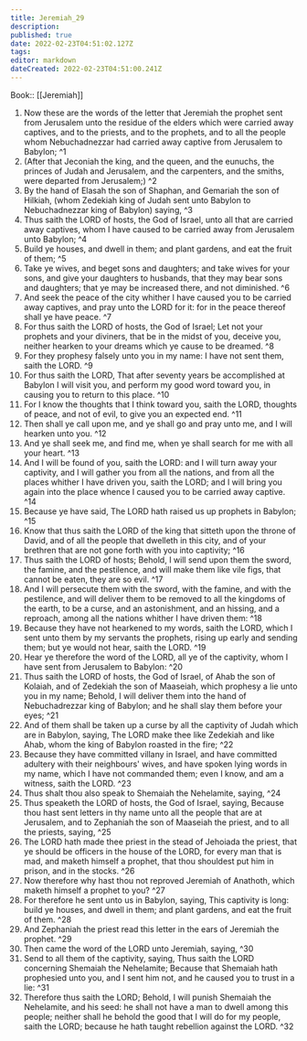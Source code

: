 ```yaml
---
title: Jeremiah_29
description: 
published: true
date: 2022-02-23T04:51:02.127Z
tags: 
editor: markdown
dateCreated: 2022-02-23T04:51:00.241Z
---
```


 Book:: [[Jeremiah]]
 1. Now these are the words of the letter that Jeremiah the prophet sent from Jerusalem unto the residue of the elders which were carried away captives, and to the priests, and to the prophets, and to all the people whom Nebuchadnezzar had carried away captive from Jerusalem to Babylon; ^1
 2. (After that Jeconiah the king, and the queen, and the eunuchs, the princes of Judah and Jerusalem, and the carpenters, and the smiths, were departed from Jerusalem;) ^2
 3. By the hand of Elasah the son of Shaphan, and Gemariah the son of Hilkiah, (whom Zedekiah king of Judah sent unto Babylon to Nebuchadnezzar king of Babylon) saying, ^3
 4. Thus saith the LORD of hosts, the God of Israel, unto all that are carried away captives, whom I have caused to be carried away from Jerusalem unto Babylon; ^4
 5. Build ye houses, and dwell in them; and plant gardens, and eat the fruit of them; ^5
 6. Take ye wives, and beget sons and daughters; and take wives for your sons, and give your daughters to husbands, that they may bear sons and daughters; that ye may be increased there, and not diminished. ^6
 7. And seek the peace of the city whither I have caused you to be carried away captives, and pray unto the LORD for it: for in the peace thereof shall ye have peace. ^7
 8. For thus saith the LORD of hosts, the God of Israel; Let not your prophets and your diviners, that be in the midst of you, deceive you, neither hearken to your dreams which ye cause to be dreamed. ^8
 9. For they prophesy falsely unto you in my name: I have not sent them, saith the LORD. ^9
 10. For thus saith the LORD, That after seventy years be accomplished at Babylon I will visit you, and perform my good word toward you, in causing you to return to this place. ^10
 11. For I know the thoughts that I think toward you, saith the LORD, thoughts of peace, and not of evil, to give you an expected end. ^11
 12. Then shall ye call upon me, and ye shall go and pray unto me, and I will hearken unto you. ^12
 13. And ye shall seek me, and find me, when ye shall search for me with all your heart. ^13
 14. And I will be found of you, saith the LORD: and I will turn away your captivity, and I will gather you from all the nations, and from all the places whither I have driven you, saith the LORD; and I will bring you again into the place whence I caused you to be carried away captive. ^14
 15. Because ye have said, The LORD hath raised us up prophets in Babylon; ^15
 16. Know that thus saith the LORD of the king that sitteth upon the throne of David, and of all the people that dwelleth in this city, and of your brethren that are not gone forth with you into captivity; ^16
 17. Thus saith the LORD of hosts; Behold, I will send upon them the sword, the famine, and the pestilence, and will make them like vile figs, that cannot be eaten, they are so evil. ^17
 18. And I will persecute them with the sword, with the famine, and with the pestilence, and will deliver them to be removed to all the kingdoms of the earth, to be a curse, and an astonishment, and an hissing, and a reproach, among all the nations whither I have driven them: ^18
 19. Because they have not hearkened to my words, saith the LORD, which I sent unto them by my servants the prophets, rising up early and sending them; but ye would not hear, saith the LORD. ^19
 20. Hear ye therefore the word of the LORD, all ye of the captivity, whom I have sent from Jerusalem to Babylon: ^20
 21. Thus saith the LORD of hosts, the God of Israel, of Ahab the son of Kolaiah, and of Zedekiah the son of Maaseiah, which prophesy a lie unto you in my name; Behold, I will deliver them into the hand of Nebuchadrezzar king of Babylon; and he shall slay them before your eyes; ^21
 22. And of them shall be taken up a curse by all the captivity of Judah which are in Babylon, saying, The LORD make thee like Zedekiah and like Ahab, whom the king of Babylon roasted in the fire; ^22
 23. Because they have committed villany in Israel, and have committed adultery with their neighbours' wives, and have spoken lying words in my name, which I have not commanded them; even I know, and am a witness, saith the LORD. ^23
 24. Thus shalt thou also speak to Shemaiah the Nehelamite, saying, ^24
 25. Thus speaketh the LORD of hosts, the God of Israel, saying, Because thou hast sent letters in thy name unto all the people that are at Jerusalem, and to Zephaniah the son of Maaseiah the priest, and to all the priests, saying, ^25
 26. The LORD hath made thee priest in the stead of Jehoiada the priest, that ye should be officers in the house of the LORD, for every man that is mad, and maketh himself a prophet, that thou shouldest put him in prison, and in the stocks. ^26
 27. Now therefore why hast thou not reproved Jeremiah of Anathoth, which maketh himself a prophet to you? ^27
 28. For therefore he sent unto us in Babylon, saying, This captivity is long: build ye houses, and dwell in them; and plant gardens, and eat the fruit of them. ^28
 29. And Zephaniah the priest read this letter in the ears of Jeremiah the prophet. ^29
 30. Then came the word of the LORD unto Jeremiah, saying, ^30
 31. Send to all them of the captivity, saying, Thus saith the LORD concerning Shemaiah the Nehelamite; Because that Shemaiah hath prophesied unto you, and I sent him not, and he caused you to trust in a lie: ^31
 32. Therefore thus saith the LORD; Behold, I will punish Shemaiah the Nehelamite, and his seed: he shall not have a man to dwell among this people; neither shall he behold the good that I will do for my people, saith the LORD; because he hath taught rebellion against the LORD. ^32
